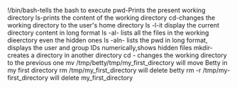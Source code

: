 !/bin/bash-tells the bash to execute
pwd-Prints the present working directory
ls-prints the content of the working directory
cd-changes the working directory to the user's home directory
ls -l-it display the current directory content in long format
ls -al- lists all the files in the working dieerctory even the hidden ones
ls -aln- lists the pwd in long format, displays the user and group IDs numerically,shows hidden files
mkdir-creates a directory in another directory
cd - changes the working directory to the previous one
mv /tmp/betty/tmp/my_first_directory will move Betty in my first directory
rm /tmp/my_first_directory will delete betty
rm -r /tmp/my-first_directory will delete my_first_directory
